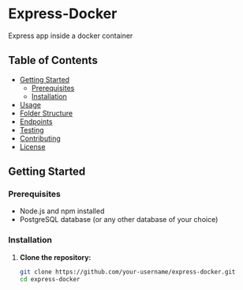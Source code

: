 # Express-Docker

Express app inside a docker container

## Table of Contents

- [Getting Started](#getting-started)
  - [Prerequisites](#prerequisites)
  - [Installation](#installation)
- [Usage](#usage)
- [Folder Structure](#folder-structure)
- [Endpoints](#endpoints)
- [Testing](#testing)
- [Contributing](#contributing)
- [License](#license)

## Getting Started

### Prerequisites

- Node.js and npm installed
- PostgreSQL database (or any other database of your choice)

### Installation

1. **Clone the repository:**

   ```bash
   git clone https://github.com/your-username/express-docker.git
   cd express-docker
